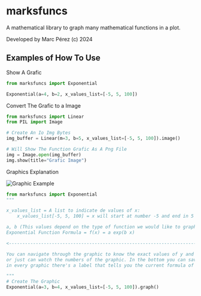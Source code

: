 # marksfuncs

A mathematical library to graph many mathematical functions in a plot.

Developed by Marc Pérez (c) 2024

## Examples of How To Use

Show A Grafic

```python
from marksfuncs import Exponential

Exponential(a=4, b=2, x_values_list=[-5, 5, 100])
```

Convert The Grafic to a Image

```python
from marksfuncs import Linear
from PIL import Image

# Create An Io Img Bytes
img_buffer = Linear(m=3, b=5, x_values_list=[-5, 5, 100]).image()

# Will Show The Function Grafic As A Png File
img = Image.open(img_buffer)
img.show(title="Grafic Image")
```

Graphics Explanation

![Graphic Example](https://i.ibb.co/fq240nZ/imagen-2024-05-07-205144279.png)

```python
from marksfuncs import Exponential
"""

x_values_list = A list to indicate de values of x:
    x_values_list[-5, 5, 100] = x will start at number -5 and end in 5 leaving 100 spaces.

a, b (This values depend on the type of function we would like to graph) = In this case,
Exponential Function Formula = f(x) = a exp(b x)

<------------------------------------------------------------------------------------->

You can navigate through the graphic to know the exact values of y and x in the position you click,
or just can watch the numbers of the graphic. In the bottom you can save the graphic or move it,
in every graphic there's a label that tells you the current formula of the function.

"""
# Create The Graphic
Exponential(a=3, b=4, x_values_list=[-5, 5, 100]).graph()
```
